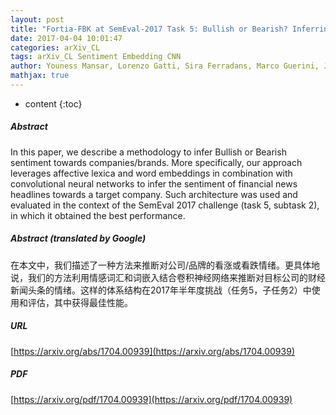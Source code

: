 ```yaml
---
layout: post
title: "Fortia-FBK at SemEval-2017 Task 5: Bullish or Bearish? Inferring Sentiment towards Brands from Financial News Headlines"
date: 2017-04-04 10:01:47
categories: arXiv_CL
tags: arXiv_CL Sentiment Embedding CNN
author: Youness Mansar, Lorenzo Gatti, Sira Ferradans, Marco Guerini, Jacopo Staiano
mathjax: true
---
```


* content
{:toc}

##### Abstract
In this paper, we describe a methodology to infer Bullish or Bearish sentiment towards companies/brands. More specifically, our approach leverages affective lexica and word embeddings in combination with convolutional neural networks to infer the sentiment of financial news headlines towards a target company. Such architecture was used and evaluated in the context of the SemEval 2017 challenge (task 5, subtask 2), in which it obtained the best performance.

##### Abstract (translated by Google)
在本文中，我们描述了一种方法来推断对公司/品牌的看涨或看跌情绪。更具体地说，我们的方法利用情感词汇和词嵌入结合卷积神经网络来推断对目标公司的财经新闻头条的情绪。这样的体系结构在2017年半年度挑战（任务5，子任务2）中使用和评估，其中获得最佳性能。

##### URL
[https://arxiv.org/abs/1704.00939](https://arxiv.org/abs/1704.00939)

##### PDF
[https://arxiv.org/pdf/1704.00939](https://arxiv.org/pdf/1704.00939)

